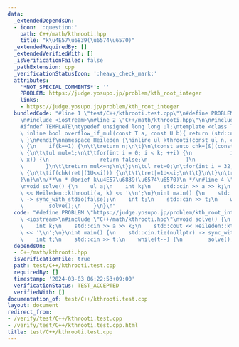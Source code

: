 ```yaml
---
data:
  _extendedDependsOn:
  - icon: ':question:'
    path: C++/math/kthrooti.hpp
    title: "k\u4E57\u6839(\u6574\u6570)"
  _extendedRequiredBy: []
  _extendedVerifiedWith: []
  _isVerificationFailed: false
  _pathExtension: cpp
  _verificationStatusIcon: ':heavy_check_mark:'
  attributes:
    '*NOT_SPECIAL_COMMENTS*': ''
    PROBLEM: https://judge.yosupo.jp/problem/kth_root_integer
    links:
    - https://judge.yosupo.jp/problem/kth_root_integer
  bundledCode: "#line 1 \"test/C++/kthrooti.test.cpp\"\n#define PROBLEM \"https://judge.yosupo.jp/problem/kth_root_integer\"\
    \n#include <iostream>\n#line 2 \"C++/math/kthrooti.hpp\"\n\n#include <limits>\n\
    #ifndef TEMPLATE\ntypedef unsigned long long ul;\ntemplate <class T, class U>\
    \ inline bool overflow_if_mul(const T a, const U b){ return (std::numeric_limits<T>::max()/a)<b;\
    \ }\n#endif\nnamespace Heileden {\ninline ul kthrooti(const ul n, const int k)\
    \ {\n    if(k==1) {\n\t\treturn n;\n\t}\n\tconst auto chk=[&](const unsigned x)\
    \ {\n\t\tul mul=1;\n\t\tfor(int i = 0; i < k; ++i) {\n            if(overflow_if_mul(mul,\
    \ x)) {\n                return false;\n            }\n            mul*=x;\n \
    \       }\n\t\treturn mul<=n;\n\t};\n\tul ret=0;\n\tfor(int i = 32; --i >= 0;)\
    \ {\n\t\tif(chk(ret|(1U<<i))) {\n\t\t\tret|=1U<<i;\n\t\t}\n\t}\n\treturn ret;\n\
    }\n}\n\n/**\n * @brief k\u4E57\u6839(\u6574\u6570)\n */\n#line 4 \"test/C++/kthrooti.test.cpp\"\
    \nvoid solve() {\n    ul a;\n    int k;\n    std::cin >> a >> k;\n    std::cout\
    \ << Heileden::kthrooti(a, k) << '\\n';\n}\nint main() {\n    std::cin.tie(nullptr)\
    \ -> sync_with_stdio(false);\n    int t;\n    std::cin >> t;\n    while(t--) {\n\
    \        solve();\n    }\n}\n"
  code: "#define PROBLEM \"https://judge.yosupo.jp/problem/kth_root_integer\"\n#include\
    \ <iostream>\n#include \"C++/math/kthrooti.hpp\"\nvoid solve() {\n    ul a;\n\
    \    int k;\n    std::cin >> a >> k;\n    std::cout << Heileden::kthrooti(a, k)\
    \ << '\\n';\n}\nint main() {\n    std::cin.tie(nullptr) -> sync_with_stdio(false);\n\
    \    int t;\n    std::cin >> t;\n    while(t--) {\n        solve();\n    }\n}"
  dependsOn:
  - C++/math/kthrooti.hpp
  isVerificationFile: true
  path: test/C++/kthrooti.test.cpp
  requiredBy: []
  timestamp: '2024-03-03 06:22:53+09:00'
  verificationStatus: TEST_ACCEPTED
  verifiedWith: []
documentation_of: test/C++/kthrooti.test.cpp
layout: document
redirect_from:
- /verify/test/C++/kthrooti.test.cpp
- /verify/test/C++/kthrooti.test.cpp.html
title: test/C++/kthrooti.test.cpp
---
```

